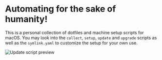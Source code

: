 # Automating for the sake of humanity!
This is a personal collection of dotfiles and machine setup scripts for macOS. You may look into the `collect`, `setup`, `update` and `upgrade` scripts as well as the `symlink.yaml` to customize the setup for your own use.

![Update script preview](https://i.imgur.com/qLo7PFw.jpg)
